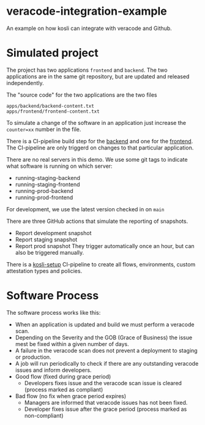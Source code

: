 # veracode-integration-example
An example on how kosli can integrate with veracode and Github.


# Simulated project

The project has two applications `frontend` and `backend`. The
two applications are in the same git repository, but are 
updated and released independently.

The "source code" for the two applications are the two files
```
apps/backend/backend-content.txt
apps/frontend/frontend-content.txt
```
To simulate a change of the software in an application just
increase the `counter=xx` number in the file.

There is a CI-pipeline build step for the 
[backend](https://github.com/kosli-dev/veracode-integration-example/actions/workflows/build-backend.yml)
and one for the
[frontend](https://github.com/kosli-dev/veracode-integration-example/actions/workflows/build-frontend.yml).
The CI-pipeline are only triggerd on changes to that particular application.

There are no real servers in this demo. We use some git tags to indicate what software is
running on which server:
- running-staging-backend
- running-staging-frontend
- running-prod-backend
- running-prod-frontend

For development, we use the latest version checked in on `main`

There are three GitHub actions that simulate the reporting of snapshots. 
- Report development snapshot
- Report staging snapshot
- Report prod snapshot
They trigger automatically once an hour, but can also be triggered manually.

There is a 
[kosli-setup](https://github.com/kosli-dev/veracode-integration-example/actions/workflows/setup-kosli.yml)
CI-pipeline to create all flows, environments, custom attestation types and policies.


# Software Process

The software process works like this:
- When an application is updated and build we must perform a veracode scan.
- Depending on the Severity and the GOB (Grace of Business) the issue mest be fixed within a given
number of days.
- A failure in the veracode scan does not prevent a deployment to staging or production.
- A job will run periodically to check if there are any outstanding veracode issues and inform developers.
- Good flow (fixed during grace period)
  - Developers fixes issue and the veracode scan issue is cleared (process marked as compliant)
- Bad flow (no fix when grace period expires)
  - Managers are informed that veracode issues has not been fixed.
  - Developer fixes issue after the grace period (process marked as non-compliant)

